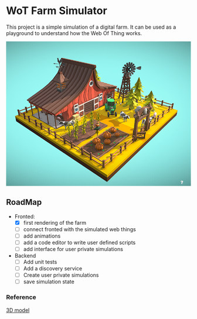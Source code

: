 # WoT Farm Simulator
This project is a simple simulation of a digital farm. It can be used as a playground to understand how the Web Of Thing works.

![low poly 3D Farm](./imgs/3DFarm.png)

## RoadMap 
- Fronted:
    - [x] first rendering of the farm
    - [ ] connect fronted with the simulated web things
    - [ ] add animations
    - [ ] add a code editor to write user defined scripts
    - [ ] add interface for user private simulations
- Backend
    - [ ] Add unit tests
    - [ ] Add a discovery service
    - [ ] Create user private simulations
    - [ ] save simulation state

### Reference
[3D model](https://sketchfab.com/3d-models/low-poly-farm-v2-0e91a96ca6ee44569cf94972e30b5be4)